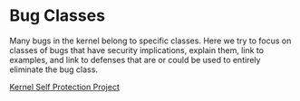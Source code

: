 Bug Classes
===========

Many bugs in the kernel belong to specific classes. Here we try to focus
on classes of bugs that have security implications, explain them, link
to examples, and link to defenses that are or could be used to entirely
eliminate the bug class.

[Kernel Self Protection Project](/)
